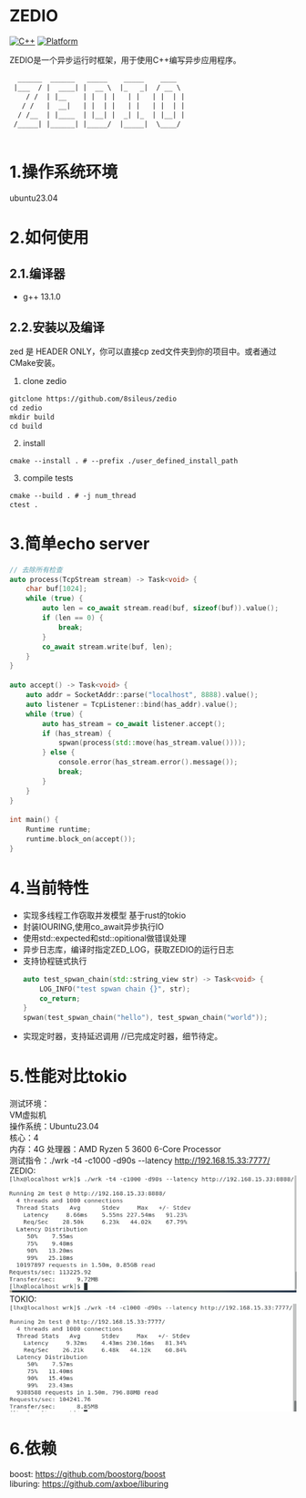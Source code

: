 # ZEDIO 
[![C++](https://img.shields.io/badge/language-C++-blue.svg)](https://isocpp.org/)
[![Platform](https://img.shields.io/badge/platform-linux%20-lightgrey.svg)](https://www.kernel.org/)  

ZEDIO是一个异步运行时框架，用于使用C++编写异步应用程序。
```
  ______  ______   _____    _____    ____  
 |___  / |  ____| |  __ \  |_   _|  / __ \ 
    / /  | |__    | |  | |   | |   | |  | |
   / /   |  __|   | |  | |   | |   | |  | |
  / /__  | |____  | |__| |  _| |_  | |__| |
 /_____| |______| |_____/  |_____|  \____/ 
                                                                       
```
# 1.操作系统环境
ubuntu23.04
# 2.如何使用
## 2.1.编译器
- g++ 13.1.0
## 2.2.安装以及编译
zed 是 HEADER ONLY，你可以直接cp zed文件夹到你的项目中。或者通过CMake安装。
1. clone zedio
```
gitclone https://github.com/8sileus/zedio
cd zedio
mkdir build
cd build
```
2. install
```
cmake --install . # --prefix ./user_defined_install_path 
```
3. compile tests
```
cmake --build . # -j num_thread
ctest .
```

# 3.简单echo server
``` C++
// 去除所有检查
auto process(TcpStream stream) -> Task<void> {
    char buf[1024];
    while (true) {
        auto len = co_await stream.read(buf, sizeof(buf)).value();
        if (len == 0) {
            break;
        }
        co_await stream.write(buf, len);
    }
}

auto accept() -> Task<void> {
    auto addr = SocketAddr::parse("localhost", 8888).value();
    auto listener = TcpListener::bind(has_addr).value();
    while (true) {
        auto has_stream = co_await listener.accept();
        if (has_stream) {
            spwan(process(std::move(has_stream.value())));
        } else {
            console.error(has_stream.error().message());
            break;
        }
    }
}

int main() {
    Runtime runtime;
    runtime.block_on(accept());
}
```
# 4.当前特性
- 实现多线程工作窃取并发模型 基于rust的tokio
- 封装IOURING,使用co_await异步执行IO
- 使用std::expected和std::opitional做错误处理
- 异步日志库，编译时指定ZED_LOG，获取ZEDIO的运行日志
- 支持协程链式执行
    ``` C++
    auto test_spwan_chain(std::string_view str) -> Task<void> {
        LOG_INFO("test spwan chain {}", str);
        co_return;
    }
    spwan(test_spwan_chain("hello"), test_spwan_chain("world"));
    ```
- 实现定时器，支持延迟调用 //已完成定时器，细节待定。

# 5.性能对比tokio
测试环境：  
VM虚拟机   
操作系统：Ubuntu23.04  
核心：4    
内存：4G 
处理器：AMD Ryzen 5 3600 6-Core Processor  				
测试指令：./wrk -t4 -c1000 -d90s --latency http://192.168.15.33:7777/   
ZEDIO:
![](./png/zedio_benchmark.png)
TOKIO:
![](./png/tokio_benchmark.png)


# 6.依赖
boost: https://github.com/boostorg/boost   
liburing: https://github.com/axboe/liburing


